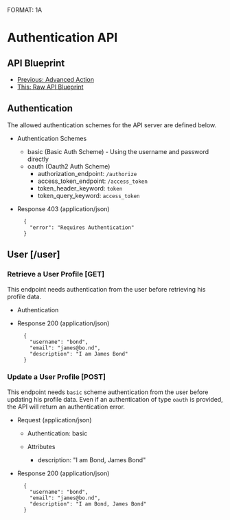 FORMAT: 1A

# Authentication API

## API Blueprint
+ [Previous: Advanced Action](12.%20Advanced%20Action.md)
+ [This: Raw API Blueprint](https://raw.github.com/apiaryio/api-blueprint/master/examples/13.%20Authentication.md)

## Authentication
The allowed authentication schemes for the API server are defined below.

+ Authentication Schemes
    + basic (Basic Auth Scheme) - Using the username and password directly
    + oauth (Oauth2 Auth Scheme)
        + authorization_endpoint: `/authorize`
        + access_token_endpoint: `/access_token`
        + token_header_keyword: `token`
        + token_query_keyword: `access_token`

+ Response 403 (application/json)

        {
          "error": "Requires Authentication"
        }

## User [/user]

### Retrieve a User Profile [GET]
This endpoint needs authentication from the user before retrieving his profile data.

+ Authentication

+ Response 200 (application/json)

        {
          "username": "bond",
          "email": "james@bo.nd",
          "description": "I am James Bond"
        }

### Update a User Profile [POST]
This endpoint needs `basic` scheme authentication from the user before updating his profile data. Even if an authentication of type `oauth` is provided, the API will return an authentication error.

+ Request (application/json)

    + Authentication: basic

    + Attributes
        + description: "I am Bond, James Bond"

+ Response 200 (application/json)

        {
          "username": "bond",
          "email": "james@bo.nd",
          "description": "I am Bond, James Bond"
        }
